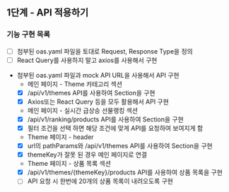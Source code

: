 ## 1단계 - API 적용하기

### 기능 구현 목록
- [ ] 첨부된 oas.yaml 파일을 토대로 Request, Response Type을 정의
- [ ] React Query를 사용하지 말고 axios를 사용해서 구현
- 첨부된 oas.yaml 파일과 mock API URL을 사용해서 API 구현
  - 메인 페이지 - Theme 카테고리 섹션
  - [x] /api/v1/themes API를 사용하여 Section을 구현
  - [x] Axios또는 React Query 등을 모두 활용해서 API 구현
  - 메인 페이지 - 실시간 급상승 선물랭킹 섹션
  - [x] /api/v1/ranking/products API를 사용하여 Section을 구현
  - [x] 필터 조건을 선택 하면 해당 조건에 맞게 API를 요청하여 보여지게 함
  - Theme 페이지 - header
  - [x] url의 pathParams와 /api/v1/themes API를 사용하여 Section을 구현
  - [x] themeKey가 잘못 된 경우 메인 페이지로 연결
  - Theme 페이지 - 상품 목록 섹션
  - [x] /api/v1/themes/{themeKey}/products API를 사용하여 상품 목록을 구현
  - [ ] API 요청 시 한번에 20개의 상품 목록이 내려오도록 구현